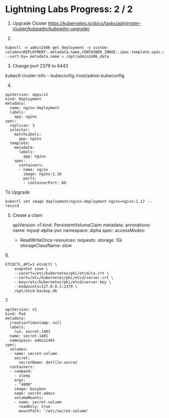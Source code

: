 # Lightning Labs Progress: 2 / 2

1.  Upgrade Cluster
    <https://kubernetes.io/docs/tasks/administer-cluster/kubeadm/kubeadm-upgrade/>

2.  


    kubectl -n admin2406 get deployment -o custom-columns=DEPLOYMENT:.metadata.name,CONTAINER_IMAGE:.spec.template.spec.containers[].image,READY_REPLICAS:.status.readyReplicas,NAMESPACE:.metadata.namespace --sort-by=.metadata.name > /opt/admin2406_data

3.  Change port 2379 to 6443

kubectl cluster-info --kubeconfig /root/admin.kubeconfig

4.

    apiVersion: apps/v1
    kind: Deployment
    metadata:
      name: nginx-deployment
      labels:
        app: nginx
    spec:
      replicas: 3
      selector:
        matchLabels:
          app: nginx
      template:
        metadata:
          labels:
            app: nginx
        spec:
          containers:
          - name: nginx
            image: nginx:1.16
            ports:
            - containerPort: 80

To Upgrade

    kubectl set image deployment/nginx-deployment nginx=nginx:1.17 --record

5.  Create a claim


    apiVersion: v1
    kind: PersistentVolumeClaim
    metadata:
      annotations:
      name: mysql-alpha-pvc
      namespace: alpha
    spec:
      accessModes:
      - ReadWriteOnce
      resources:
        requests:
          storage: 1Gi
      storageClassName: slow

6\.

    ETCDCTL_API=3 etcdctl \
        snapshot save \
        --cacert=/etc/kubernetes/pki/etcd/ca.crt \
        --cert=/etc/kubernetes/pki/etcd/server.crt \
        --key=/etc/kubernetes/pki/etcd/server.key \
        --endpoints=127.0.0.1:2379 \
        /opt/etcd-backup.db

7\.

    apiVersion: v1
    kind: Pod
    metadata:
      creationTimestamp: null
      labels:
        run: secret-1401
      name: secret-1401
      namespace: admin1401
    spec:
      volumes:
      - name: secret-volume
        secret:
          secretName: dotfile-secret
      containers:
      - command:
        - sleep
        args:
        - "4800"
        image: busybox
        name: secret-admin
        volumeMounts:
        - name: secret-volume
          readOnly: true
          mountPath: "/etc/secret-volume"
